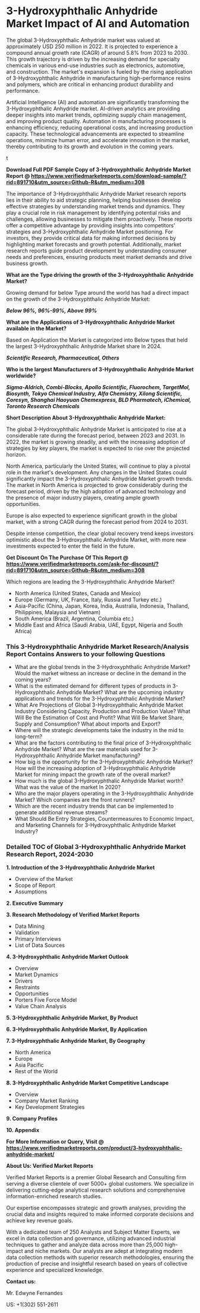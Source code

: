 <meta name="title" content="Global 3-Hydroxyphthalic Anhydride Market Impact of AI and Automation"><meta name="description" content="The global 3-Hydroxyphthalic Anhydride market was valued at approximately USD 250 million in 2022. It is projected to experience a compound annual growth rate (CAGR) o"><meta name="title" content="3-Hydroxyphthalic Anhydride Market Size, Share, Scope, Trends, Growth, Opportunities, Analysis, Forecast"><h1>3-Hydroxyphthalic Anhydride Market Impact of AI and Automation</h1><p>The global 3-Hydroxyphthalic Anhydride market was valued at approximately USD 250 million in 2022. It is projected to experience a compound annual growth rate (CAGR) of around 5.8% from 2023 to 2030. This growth trajectory is driven by the increasing demand for specialty chemicals in various end-use industries such as electronics, automotive, and construction. The market's expansion is fueled by the rising application of 3-Hydroxyphthalic Anhydride in manufacturing high-performance resins and polymers, which are critical in enhancing product durability and performance.</p><p>Artificial Intelligence (AI) and automation are significantly transforming the 3-Hydroxyphthalic Anhydride market. AI-driven analytics are providing deeper insights into market trends, optimizing supply chain management, and improving product quality. Automation in manufacturing processes is enhancing efficiency, reducing operational costs, and increasing production capacity. These technological advancements are expected to streamline operations, minimize human error, and accelerate innovation in the market, thereby contributing to its growth and evolution in the coming years.</p>t</p><p id="" class=""><strong>Download Full PDF Sample Copy of 3-Hydroxyphthalic Anhydride Market Report @ <a href="https://www.verifiedmarketreports.com/download-sample/?rid=891710&utm_source=Github-R&utm_medium=308" target="_blank">https://www.verifiedmarketreports.com/download-sample/?rid=891710&utm_source=Github-R&utm_medium=308</a></strong></p><p>The importance of&nbsp;3-Hydroxyphthalic Anhydride Market research reports lies in their ability to aid strategic planning, helping businesses develop effective strategies by understanding market trends and dynamics. They play a crucial role in risk management by identifying potential risks and challenges, allowing businesses to mitigate them proactively. These reports offer a competitive advantage by providing insights into competitors' strategies and 3-Hydroxyphthalic Anhydride Market positioning. For investors, they provide critical data for making informed decisions by highlighting market forecasts and growth potential. Additionally, market research reports guide product development by understanding consumer needs and preferences, ensuring products meet market demands and drive business growth.</p><p><strong>What are the&nbsp;Type driving the growth of the 3-Hydroxyphthalic Anhydride Market?</strong></p><p id="" class="">Growing demand for below Type around the world has had a direct impact on the growth of the 3-Hydroxyphthalic Anhydride Market:</p><em><strong>Below 96%, 96%-99%, Above 99%</strong></em></p><strong>What are the&nbsp;Applications&nbsp;of 3-Hydroxyphthalic Anhydride Market available in the Market?</strong></p><p id="" class="">Based on Application the Market is categorized into Below types that held the largest 3-Hydroxyphthalic Anhydride Market share In 2024.</p><em><strong>Scientific Research, Pharmaceutical, Others</strong></em></p><strong>Who is the largest Manufacturers of 3-Hydroxyphthalic Anhydride Market worldwide?</strong></p><p><em><strong>Sigma-Aldrich, Combi-Blocks, Apollo Scientific, Fluorochem, TargetMol, Biosynth, Tokyo Chemical Industry, Alfa Chemistry, Xilong Scientific, Coresyn, Shanghai Haoyuan Chemexpress, BLD Pharmatech, iChemical, Toronto Research Chemicals</strong></em></p><p id="" class=""><strong>Short Description About 3-Hydroxyphthalic Anhydride Market:</strong></p><p>The global 3-Hydroxyphthalic Anhydride Market is anticipated to rise at a considerable rate during the forecast period, between 2023 and 2031. In 2022, the market is growing steadily, and with the increasing adoption of strategies by key players, the market is expected to rise over the projected horizon.</p><p>North America, particularly the United States, will continue to play a pivotal role in the market's development. Any changes in the United States could significantly impact the 3-Hydroxyphthalic Anhydride Market growth trends. The market in North America is projected to grow considerably during the forecast period, driven by the high adoption of advanced technology and the presence of major industry players, creating ample growth opportunities.</p><p>Europe is also expected to experience significant growth in the global market, with a strong CAGR during the forecast period from 2024 to 2031.</p><p>Despite intense competition, the clear global recovery trend keeps investors optimistic about the 3-Hydroxyphthalic Anhydride Market, with more new investments expected to enter the field in the future.</p><p id="" class=""><strong>Get Discount On The Purchase Of This Report @ <a href="https://www.verifiedmarketreports.com/ask-for-discount/?rid=891710&utm_source=Github-R&utm_medium=308" target="_blank">https://www.verifiedmarketreports.com/ask-for-discount/?rid=891710&utm_source=Github-R&utm_medium=308</a></strong></p>Which regions are leading the 3-Hydroxyphthalic Anhydride Market?</p><ul><li>North America (United States, Canada and Mexico)</li><li>Europe (Germany, UK, France, Italy, Russia and Turkey etc.)</li><li>Asia-Pacific (China, Japan, Korea, India, Australia, Indonesia, Thailand, Philippines, Malaysia and Vietnam)</li><li>South America (Brazil, Argentina, Columbia etc.)</li><li>Middle East and Africa (Saudi Arabia, UAE, Egypt, Nigeria and South Africa)</li></ul><h3 id="" class="">This 3-Hydroxyphthalic Anhydride Market Research/Analysis Report Contains Answers to your following Questions</h3><ul><li>What are the global trends in the 3-Hydroxyphthalic Anhydride Market? Would the market witness an increase or decline in the demand in the coming years?</li><li>What is the estimated demand for different types of products in 3-Hydroxyphthalic Anhydride Market? What are the upcoming industry applications and trends for the 3-Hydroxyphthalic Anhydride Market?</li><li>What Are Projections of Global 3-Hydroxyphthalic Anhydride Market Industry Considering Capacity, Production and Production Value? What Will Be the Estimation of Cost and Profit? What Will Be Market Share, Supply and Consumption? What about imports and Export?</li><li>Where will the strategic developments take the industry in the mid to long-term?</li><li>What are the factors contributing to the final price of 3-Hydroxyphthalic Anhydride Market? What are the raw materials used for 3-Hydroxyphthalic Anhydride Market manufacturing?</li><li>How big is the opportunity for the 3-Hydroxyphthalic Anhydride Market? How will the increasing adoption of 3-Hydroxyphthalic Anhydride Market for mining impact the growth rate of the overall market?</li><li>How much is the global 3-Hydroxyphthalic Anhydride Market worth? What was the value of the market In 2020?</li><li>Who are the major players operating in the 3-Hydroxyphthalic Anhydride Market? Which companies are the front runners?</li><li>Which are the recent industry trends that can be implemented to generate additional revenue streams?</li><li>What Should Be Entry Strategies, Countermeasures to Economic Impact, and Marketing Channels for 3-Hydroxyphthalic Anhydride Market Industry?</li></ul><h3 id="" class="">Detailed TOC of Global 3-Hydroxyphthalic Anhydride Market Research Report, 2024-2030</h3><p id="" class=""><strong>1. Introduction of the 3-Hydroxyphthalic Anhydride Market</strong></p><ul><li>Overview of the Market</li><li>Scope of Report</li><li>Assumptions</li></ul><p id="" class=""><strong>2. Executive Summary</strong></p><p id="" class=""><strong>3. Research Methodology of Verified Market Reports</strong></p><ul><li>Data Mining</li><li>Validation</li><li>Primary Interviews</li><li>List of Data Sources</li></ul><p id="" class=""><strong>4. 3-Hydroxyphthalic Anhydride Market Outlook</strong></p><ul><li>Overview</li><li>Market Dynamics</li><li>Drivers</li><li>Restraints</li><li>Opportunities</li><li>Porters Five Force Model</li><li>Value Chain Analysis</li></ul><p id="" class=""><strong>5. 3-Hydroxyphthalic Anhydride Market, By Product</strong></p><p id="" class=""><strong>6. 3-Hydroxyphthalic Anhydride Market, By Application</strong></p><p id="" class=""><strong>7. 3-Hydroxyphthalic Anhydride Market, By Geography</strong></p><ul><li>North America</li><li>Europe</li><li>Asia Pacific</li><li>Rest of the World</li></ul><p id="" class=""><strong>8. 3-Hydroxyphthalic Anhydride Market Competitive Landscape</strong></p><ul><li>Overview</li><li>Company Market Ranking</li><li>Key Development Strategies</li></ul><p id="" class=""><strong>9. Company Profiles</strong></p><p id="" class=""><strong>10. Appendix</strong></p><p id="" class=""><strong>For More Information or Query, Visit @ <a href="https://www.verifiedmarketreports.com/product/3-hydroxyphthalic-anhydride-market/" target="_blank">https://www.verifiedmarketreports.com/product/3-hydroxyphthalic-anhydride-market/</a></strong></p><p id="" class=""><strong>About Us: Verified Market Reports</strong></p><p id="" class="">Verified Market Reports is a premier Global Research and Consulting firm serving a diverse clientele of over 5000+ global customers. We specialize in delivering cutting-edge analytical research solutions and comprehensive information-enriched research studies.</p><p id="" class="">Our expertise encompasses strategic and growth analyses, providing the crucial data and insights required to make informed corporate decisions and achieve key revenue goals.</p><p id="" class="">With a dedicated team of 250 Analysts and Subject Matter Experts, we excel in data collection and governance, utilizing advanced industrial techniques to gather and analyze data across more than 25,000 high-impact and niche markets. Our analysts are adept at integrating modern data collection methods with superior research methodologies, ensuring the production of precise and insightful research based on years of collective experience and specialized knowledge.</p><p id="" class=""><strong>Contact us:</strong></p><p id="" class="">Mr. Edwyne Fernandes</p><p id="" class="">US: +1(302) 551-2611</p>